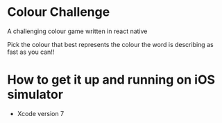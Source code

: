 # Colour Challenge
A challenging colour game written in react native

Pick the colour that best represents the colour the word is describing as fast as you can!!


# How to get it up and running on iOS simulator
- Xcode version 7


